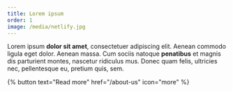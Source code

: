 ```yaml
---
title: Lorem ipsum
order: 1
image: /media/netlify.jpg
---
```


Lorem ipsum **dolor sit amet**, consectetuer adipiscing elit.
Aenean commodo ligula eget dolor. Aenean massa.
Cum sociis natoque **penatibus** et magnis dis parturient montes, nascetur ridiculus mus.
Donec quam felis, ultricies nec, pellentesque eu, pretium quis, sem.

{% button text="Read more" href="/about-us" icon="more" %}

